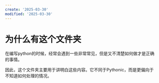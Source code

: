 ```yaml
---
create: '2025-03-30'
modified: '2025-03-30'
---
```


# 为什么有这个文件夹

在编写python的时候，经常会遇到一些非常常见，但是又不清楚如何做才是正确的事情。

因此，这个文件夹主要用于讲明白这些内容。它不同于Pythonic，而是更偏向于不知道如何处理的情况。